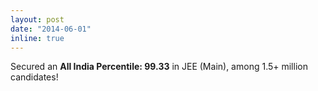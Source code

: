 ```yaml
---
layout: post
date: "2014-06-01"
inline: true
---
```



Secured an **All India Percentile: 99.33** in JEE (Main), among 1.5+ million candidates! 

